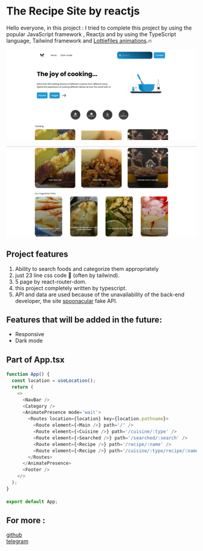 # The Recipe Site by reactjs

Hello everyone, in this project : 
I tried to complete this project by using the popular JavaScript framework , Reactjs
and by using the TypeScript language, Tailwind framework and [Lottiefiles animations](https://lottiefiles.com/).🔥

![image 1](./src/image/image1.png)

![image 2](./src/image/image2.png)

## Project features
1. Ability to search foods and categorize them appropriately
2. just 23 line css code 🤯 (often by tailwind).
3. 5 page by react-router-dom.
4. this project completely written by typescript. 
5. API and data are used because of the unavailability of the back-end developer, the site [spoonacular](https://spoonacular.com/food-api) fake API.

## Features that will be added in the future:

- Responsive
- Dark mode 

## Part of App.tsx
```javascript
function App() {
  const location = useLocation();
  return (
    <>
      <NavBar />
      <Category />
      <AnimatePresence mode='wait'>
        <Routes location={location} key={location.pathname}>
          <Route element={<Main />} path='/' />
          <Route element={<Cuisine />} path='/cuisine/:type' />
          <Route element={<Searched />} path='/searched/:search' />
          <Route element={<Recipe />} path='/recipe/:name' />
          <Route element={<Recipe />} path='/cuisine/:type/recipe/:name' />
        </Routes>
      </AnimatePresence>
      <Footer />
    </>
  );
}

export default App;
```

## For more :
[github](https://github.com/mjmajlesi) <br>
[telegram](https://t.me/Mj_majlesi)